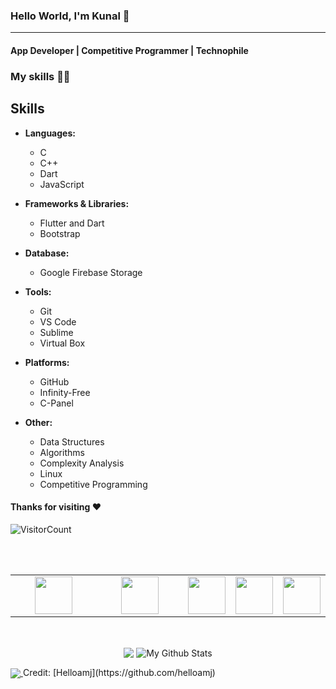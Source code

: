 ### Hello World, I'm Kunal :purple_heart:

-----
#### App Developer | Competitive Programmer | Technophile

### My skills :woman_technologist:

## Skills

- **Languages:** 
  - C 
  - C++ 
  - Dart 
  - JavaScript
  
- **Frameworks & Libraries:** 
  - Flutter and Dart 
  - Bootstrap 

- **Database:** 
  - Google Firebase Storage 

- **Tools:** 
  - Git
  - VS Code
  - Sublime
  - Virtual Box 

- **Platforms:** 
  - GitHub 
  - Infinity-Free 
  - C-Panel 

- **Other:**
  - Data Structures 
  - Algorithms 
  - Complexity Analysis 
  - Linux 
  - Competitive Programming 


<!-- ### I'm currently learning :open_book:
- **Competitive Coding**
    - Dynamic Programming
    
- **Web Development**
<table>
<tbody>
 <tr>
<td align="center" width="50%">
<img height=60px src="https://www.vectorlogo.zone/logos/graphql/graphql-ar21.svg"> 
</td>
<td align="center" width="50%">
<img height=60px src="https://www.vectorlogo.zone/logos/reactjs/reactjs-ar21.svg"> 
</td>
</tr>
</tbody>
</table>

 - **Data Science**
   - Machine Learning
   - Artificial Intelligence
    
<br>
<p align="center">
<img align="center" src="https://github-readme-stats.vercel.app/api/top-langs/?username=helloamj&layout=compact&theme=radical" alt="My Github Stats">
<img align="center" src="https://github-readme-stats.vercel.app/api?username=helloamj&&show_icons=true&theme=radical&count_private=true&include_all_commits=true" alt="My Github Stats">
</p>

<br> <br>
<a href="https://www.linkedin.com/in/kunal-jain-617979217">
  <img align="left" alt="Kunal's LinkedIn" width="22px" src="https://cdn.jsdelivr.net/npm/simple-icons@v3/icons/linkedin.svg" />
</a>
<a href="https://github.com/helloamj">
  <img align="left" alt="Kunal's Github" width="22px" src="https://cdn.jsdelivr.net/npm/simple-icons@v3/icons/github.svg" />
</a>
<a href="https://www.leetcode.com/jainkunal129">
  <img align="left" alt="Kunal's Leetcode" width="22px" src="https://cdn.jsdelivr.net/npm/simple-icons@v3/icons/leetcode.svg" />
</a>
<br><br> -->

#### Thanks for visiting :heart:
![VisitorCount](https://profile-counter.glitch.me/helloamj/count.svg)



<br>
<br>


<table>
<tbody>
 <tr>
<td align="center" width="50%">
<img height=60px src="https://www.vectorlogo.zone/logos/dartlang/dartlang-ar21.svg"> 
</td>
<td align="center" width="50%">
<img height=60px src="https://www.vectorlogo.zone/logos/flutterio/flutterio-ar21.svg"> 
</td>
 <td align="center" width="50%">
<img height=60px src="https://www.vectorlogo.zone/logos/firebase/firebase-ar21.svg"> 
</td>
   <td align="center" width="50%">
<img height=60px src="https://www.vectorlogo.zone/logos/git-scm/git-scm-ar21.svg"> 
</td>
<td align="center" width="50%">
<img height=60px src="https://www.vectorlogo.zone/logos/github/github-ar21.svg"> 
</td>
</tr>
</tbody>
</table>
<br>
<p align="center">
  <img align="center" src="https://github-readme-stats.vercel.app/api/top-langs/?username=helloamj&theme=radical" />
<img align="center" src="https://github-readme-stats.vercel.app/api?username=helloamj&&show_icons=true&theme=radical" alt="My Github Stats">
</p>
<a href="https://github.com/helloamj">
  <img align="center" src="https://github-readme-stats.vercel.app/api/top-langs/?username=helloamj&theme=radical" />
</a>
Credit: [Helloamj](https://github.com/helloamj)
